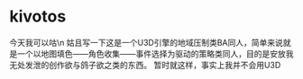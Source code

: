 # kivotos
今天我可以咕\n
姑且写一下这是一个U3D引擎的地域压制类BA同人，简单来说就是一个以地图填色——角色收集——事件选择为驱动的策略类同人，目的是安放我无处发泄的创作欲与鸽子欲之类的东西。
暂时就这样，事实上我并不会用U3D

